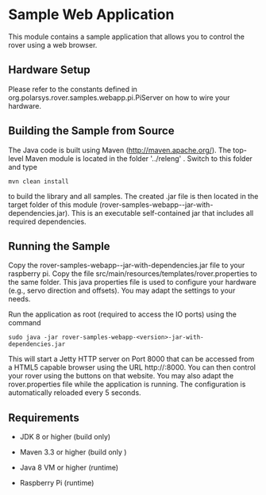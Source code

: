 Sample Web Application
======================

This module contains a sample application that allows you to control the rover using a web browser.

Hardware Setup
--------------

Please refer to the constants defined in org.polarsys.rover.samples.webapp.pi.PiServer on how to wire your hardware.


Building the Sample from Source
----------------------------------------

The Java code is built using Maven (http://maven.apache.org/). The top-level Maven module is located in the folder '../releng' . Switch to this folder and type

	mvn clean install 
	
to build the library and all samples. The created .jar file is then located in the target folder of this module 
(rover-samples-webapp-<version>-jar-with-dependencies.jar). This is an executable self-contained jar that includes all required dependencies.


Running the Sample
------------------

Copy the rover-samples-webapp-<version>-jar-with-dependencies.jar file to your raspberry pi. Copy the file src/main/resources/templates/rover.properties to the same folder. This java properties file is used to configure your hardware (e.g., servo direction and offsets). You may adapt the settings to your needs.

Run the application as root (required to access the IO ports) using the command

	sudo java -jar rover-samples-webapp-<version>-jar-with-dependencies.jar
	
This will start a Jetty HTTP server on Port 8000 that can be accessed from a HTML5 capable browser using the URL http://<ip-of-your-raspi>:8000. You can then control your rover using the buttons on that website. You may also adapt the rover.properties file while the application is running. The configuration is automatically reloaded every 5 seconds.

Requirements
------------

 * JDK 8 or higher (build only)
 * Maven 3.3 or higher (build only )
 
 * Java 8 VM or higher (runtime)
 * Raspberry Pi (runtime) 